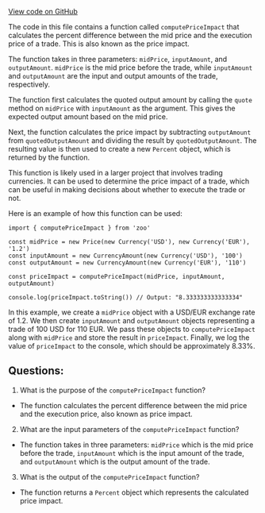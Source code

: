 [View code on GitHub](zoo-labs/zoo/blob/master/zdk/src/functions/computePriceImpact.ts)

The code in this file contains a function called `computePriceImpact` that calculates the percent difference between the mid price and the execution price of a trade. This is also known as the price impact. 

The function takes in three parameters: `midPrice`, `inputAmount`, and `outputAmount`. `midPrice` is the mid price before the trade, while `inputAmount` and `outputAmount` are the input and output amounts of the trade, respectively. 

The function first calculates the quoted output amount by calling the `quote` method on `midPrice` with `inputAmount` as the argument. This gives the expected output amount based on the mid price. 

Next, the function calculates the price impact by subtracting `outputAmount` from `quotedOutputAmount` and dividing the result by `quotedOutputAmount`. The resulting value is then used to create a new `Percent` object, which is returned by the function. 

This function is likely used in a larger project that involves trading currencies. It can be used to determine the price impact of a trade, which can be useful in making decisions about whether to execute the trade or not. 

Here is an example of how this function can be used:

```
import { computePriceImpact } from 'zoo'

const midPrice = new Price(new Currency('USD'), new Currency('EUR'), '1.2')
const inputAmount = new CurrencyAmount(new Currency('USD'), '100')
const outputAmount = new CurrencyAmount(new Currency('EUR'), '110')

const priceImpact = computePriceImpact(midPrice, inputAmount, outputAmount)

console.log(priceImpact.toString()) // Output: "8.333333333333334"
```

In this example, we create a `midPrice` object with a USD/EUR exchange rate of 1.2. We then create `inputAmount` and `outputAmount` objects representing a trade of 100 USD for 110 EUR. We pass these objects to `computePriceImpact` along with `midPrice` and store the result in `priceImpact`. Finally, we log the value of `priceImpact` to the console, which should be approximately 8.33%.
## Questions: 
 1. What is the purpose of the `computePriceImpact` function?
- The function calculates the percent difference between the mid price and the execution price, also known as price impact.

2. What are the input parameters of the `computePriceImpact` function?
- The function takes in three parameters: `midPrice` which is the mid price before the trade, `inputAmount` which is the input amount of the trade, and `outputAmount` which is the output amount of the trade.

3. What is the output of the `computePriceImpact` function?
- The function returns a `Percent` object which represents the calculated price impact.